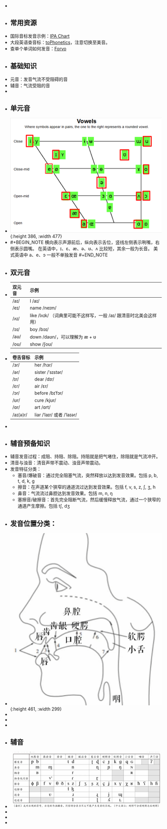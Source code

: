 -
- ## 常用资源
- 国际音标发音示例：[IPA Chart](https://www.ipachart.com/)
- 大段英语查音标：[toPhonetics](https://tophonetics.com/)，注意切换至美音。
- 查单个单词如何发音：[Forvo](https://forvo.com/)
- ## 基础知识
- 元音：发音气流不受阻碍的音
- 辅音：气流受阻的音
-
- ## 单元音
- ![image.png](../assets/image_1731652590809_0.png){:height 386, :width 477}
- #+BEGIN_NOTE
  横向表示声源前后，纵向表示舌位，竖线左侧表示咧嘴，右侧表示圆嘴。
  在英语中，ɪ、ɛ、æ、ə、ʊ、ʌ 比较短，其余一般为长音。
  美式英语中 a、e、ɔ 一般不单独发音
  #+END_NOTE
- ## 双元音
- |双元音|示例|
  |--|--|
  |/aɪ/|I /aɪ/|
  |/eɪ/|name /neɪm/|
  |/ʌɪ/|like /lʌɪk/ （词典里可能不这样写，一般 /aɪ/ 跟清音时北美会这样用）|
  |/ɔɪ/|boy /bɔɪ/|
  |/aʊ/|down /daʊn/，可以理解为 æ + ʊ|
  |/oʊ/|show /ʃoʊ/|
- |卷舌音标|示例|
  |--|--|
  |/ɜr/|her /hɜr/|
  |/ər/|sister /ˈsɪstər/|
  |/ɪr/|dear /dɪr/|
  |/ɛr/|air /ɛr/|
  |/ɔr/|before /bɪˈfɔr/|
  |/ʊr/|cure /kjʊr/|
  |/ɑr/|art /ɑrt/|
  |/aɪ(ə)r/|liar /ˈlaɪr/ 或者 /ˈlaɪər/|
-
- ## 辅音预备知识
- 辅音发音过程：成阻、持阻、除阻。持阻就是把气堵住，除阻就是气流冲开。
- 清音与浊音：清音声带不震动、浊音声带震动。
- 发音特征分类：
	- 塞音/爆破音：通过完全阻塞气流，突然释放以达到发音效果。包括 p, b, t, d, k, g
	- 擦音：在声道某个狭窄的通道流过达到发音效果。包括 f, v, s, z, ʃ, ʒ, h
	- 鼻音：气流流过鼻腔达到发音效果。包括 m, n, ŋ
	- 塞擦音/破擦音：首先完全阻断气流，然后缓慢释放气流，通过一个狭窄的通道产生摩擦。包括 tʃ, dʒ
- 发音位置分类：
	-
- ![image.png](../assets/image_1731657450760_0.png){:height 461, :width 299}
-
-
-
- ## 辅音
- ![image.png](../assets/image_1731657425195_0.png)
-
-
-
